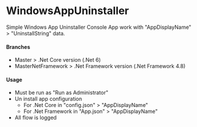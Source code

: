 # WindowsAppUninstaller

Simple Windows App Uninstaller Console App work with "AppDisplayName" > "UninstallString" data.

#### Branches
* Master > .Net Core version (.Net 6)
* MasterNetFramework > .Net Framework version (.Net Framework 4.8)

#### Usage
* Must be run as "Run as Administrator"
* Un install app configuration
  * For .Net Core in "config.json" > "AppDisplayName"
  * For .Net Framework in "App.json" > "AppDisplayName"
* All flow is logged
